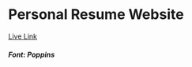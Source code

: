 <h1>Personal Resume Website</h1>

<section>

<a href="https://kestertan.github.io/kester/">Live Link</a>

<h5>Font: Poppins</h5>

</section>

